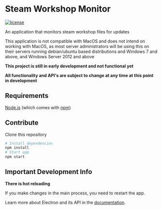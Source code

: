 # Steam Workshop Monitor

[![license](https://img.shields.io/badge/license-GPL%20v3-blue.svg)](https://github.com/dixon13/steamws-monitor/blob/master/LICENSE)

An application that monitors steam workshop files for updates

This application is not compatible with MacOS and does not intend on working with MacOS, as most server administrators will be using this on their servers running debian/ubuntu based distributions and Windows 7 and above, and Windows Server 2012 and above

**This project is still in early development and not functional yet**

**All functionality and API's are subject to change at any time at this point in development**

## Requirements
[Node.js](https://nodejs.org/en/download/) (which comes with [npm](http://npmjs.com))

## Contribute
Clone this repository

```bash
# Install dependencies
npm install
# Start app
npm start
```

## Important Development Info
**There is hot reloading**

If you make changes in the main process, you need to restart the app.

Learn more about Electron and its API in the [documentation](http://electron.atom.io/docs/latest).
